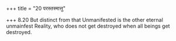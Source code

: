 +++
title = "20 परस्तस्मात्तु"

+++
8.20 But distinct from that Unmanifested is the other eternal unmainfest
Reality, who does not get destroyed when all beings get destroyed.
